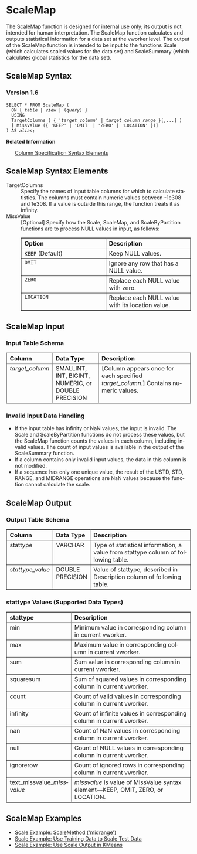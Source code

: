 <html><head></head><body><div class="nested0" aria-labelledby="ariaid-title1" topicindex="1" topicid="fna1507827820130" id="fna1507827820130"><h1 class="title topictitle1" id="ariaid-title1">ScaleMap</h1><div class="body conbody"><div class="section" id="fna1507827820130__section_N1000E_N1000C_N10001">
<p class="p">The ScaleMap function is designed for internal use only; its output is not intended for human interpretation. The ScaleMap function calculates and outputs statistical information for a data set at the vworker level. The output of the ScaleMap function is intended to be input to the functions Scale (which calculates scaled values for the data set) and ScaleSummary (which calculates global statistics for the data set).</p></div></div><div class="topic reference nested1" aria-labelledby="ariaid-title2" topicindex="2" topicid="nzp1507827828139" xml:lang="en-us" lang="en-us" id="nzp1507827828139">
<h2 class="title topictitle2" id="ariaid-title2">ScaleMap Syntax</h2><div class="body refbody"><div class="section" id="nzp1507827828139__section_N1000E_N1000C_N10001">
<h3 class="title sectiontitle">Version <span>1.6</span></h3><pre class="pre codeblock" xml:space="preserve"><code>SELECT * FROM ScaleMap (
  <span>ON { <var class="keyword varname">table</var> | <var class="keyword varname">view</var> | (<var class="keyword varname">query</var>) }</span>
  USING
  TargetColumns ( { '<var class="keyword varname">target_column</var>' | <var class="keyword varname">target_column_range</var> }[,...] )
  [ MissValue ({ 'KEEP' | 'OMIT' | 'ZERO' | 'LOCATION' })]
) AS <var class="keyword varname">alias</var>;</code></pre></div></div><div class="related-links"><div class="linklistheader"><p></p><b>Related Information</b></div>
<ul class="linklist linklist relinfo"><div class="linklistmember"><a href="ndv1557782188375.md">Column Specification Syntax Elements</a></div></ul></div></div><div class="topic reference nested1" aria-labelledby="ariaid-title3" topicindex="3" topicid="nwg1507827832154" xml:lang="en-us" lang="en-us" id="nwg1507827832154">
<h2 class="title topictitle2" id="ariaid-title3">ScaleMap Syntax Elements</h2><div class="body refbody"><div class="section" id="nwg1507827832154__section_N10011_N1000E_N10001"><dl class="dl parml"><dt class="dt pt dlterm">TargetColumns</dt><dd class="dd pd">Specify the names of input table columns for which to calculate statistics. The columns must contain numeric values between -1e308 and 1e308. If a value is outside this range, the function treats it as infinity.</dd><dt class="dt pt dlterm">MissValue</dt><dd class="dd pd">[Optional] Specify how the Scale, ScaleMap, and ScaleByPartition functions are to process NULL values in input, as follows:
<div class="tablenoborder"><table cellpadding="4" cellspacing="0" summary="" id="nwg1507827832154__table_s3l_mv2_gdb" class="table" frame="border" border="1" rules="all"><div class="caption"></div><colgroup span="1"><col style="width:50%" span="1"></col><col style="width:50%" span="1"></col></colgroup><thead class="thead" style="text-align:left;"><tr class="row"><th class="entry cellrowborder" style="vertical-align:top;" id="d385649e127" rowspan="1" colspan="1">Option</th><th class="entry cellrowborder" style="vertical-align:top;" id="d385649e129" rowspan="1" colspan="1">Description</th></tr></thead><tbody class="tbody"><tr class="row"><td class="entry cellrowborder" style="vertical-align:top;" headers="d385649e127" rowspan="1" colspan="1"><code class="ph codeph">KEEP</code> (Default)</td><td class="entry cellrowborder" style="vertical-align:top;" headers="d385649e129" rowspan="1" colspan="1">Keep NULL values.</td></tr><tr class="row"><td class="entry cellrowborder" style="vertical-align:top;" headers="d385649e127" rowspan="1" colspan="1"><code class="ph codeph">OMIT</code></td><td class="entry cellrowborder" style="vertical-align:top;" headers="d385649e129" rowspan="1" colspan="1">Ignore any row that has a NULL value.</td></tr><tr class="row"><td class="entry cellrowborder" style="vertical-align:top;" headers="d385649e127" rowspan="1" colspan="1"><code class="ph codeph">ZERO</code></td><td class="entry cellrowborder" style="vertical-align:top;" headers="d385649e129" rowspan="1" colspan="1">Replace each NULL value with zero.</td></tr><tr class="row"><td class="entry cellrowborder" style="vertical-align:top;" headers="d385649e127" rowspan="1" colspan="1"><code class="ph codeph">LOCATION</code></td><td class="entry cellrowborder" style="vertical-align:top;" headers="d385649e129" rowspan="1" colspan="1">Replace each NULL value with its location value.</td></tr></tbody></table></div></dd></dl></div></div></div><div class="topic reference nested1" aria-labelledby="ariaid-title4" topicindex="4" topicid="zsy1507827835796" xml:lang="en-us" lang="en-us" id="zsy1507827835796">
<h2 class="title topictitle2" id="ariaid-title4">ScaleMap Input</h2><div class="body refbody"><div class="section" id="zsy1507827835796__section_ppz_dcf_bcb">
<h3 class="title sectiontitle">Input Table Schema</h3><div class="tablenoborder"><table cellpadding="4" cellspacing="0" summary="" id="zsy1507827835796__table_N1000E_N1000C_N10001" class="table" frame="border" border="1" rules="all"><div class="caption"></div><colgroup span="1"><col style="width:25%" span="1"></col><col style="width:25%" span="1"></col><col style="width:50%" span="1"></col></colgroup><thead class="thead" style="text-align:left;"><tr class="row"><th class="entry nocellnorowborder" style="vertical-align:top;" id="d385649e178" rowspan="1" colspan="1">Column</th><th class="entry nocellnorowborder" style="vertical-align:top;" id="d385649e180" rowspan="1" colspan="1">Data Type</th><th class="entry cell-norowborder" style="vertical-align:top;" id="d385649e182" rowspan="1" colspan="1">Description</th></tr></thead><tbody class="tbody"><tr class="row"><td class="entry row-nocellborder" style="vertical-align:top;" headers="d385649e178" rowspan="1" colspan="1"><var class="keyword varname">target_column</var></td><td class="entry row-nocellborder" style="vertical-align:top;" headers="d385649e180" rowspan="1" colspan="1">SMALLINT, INT, BIGINT, NUMERIC, or DOUBLE PRECISION</td><td class="entry cellrowborder" style="vertical-align:top;" headers="d385649e182" rowspan="1" colspan="1">[Column appears once for each specified <var class="keyword varname">target_column</var>.] Contains numeric values.</td></tr></tbody></table></div></div><div class="section" id="zsy1507827835796__section_lfn_2cf_bcb">
<h3 class="title sectiontitle">Invalid Input Data Handling</h3>
<ul class="ul" id="zsy1507827835796__ul_kpz_fcf_bcb">
<li class="li">If the input table has infinity or NaN values, the input is invalid. The Scale and ScaleByPartition functions do not process these values, but the ScaleMap function counts the values in each column, including invalid values. The count of input values is available in the output of the ScaleSummary function.</li>
<li class="li">If a column contains only invalid input values, the data in this column is not modified.</li>
<li class="li">If a sequence has only one unique value, the result of the USTD, STD, RANGE, and MIDRANGE operations are NaN values because the function cannot calculate the scale.</li></ul></div></div></div><div class="topic reference nested1" aria-labelledby="ariaid-title5" topicindex="5" topicid="npl1507827847321" xml:lang="en-us" lang="en-us" id="npl1507827847321">
<h2 class="title topictitle2" id="ariaid-title5">ScaleMap Output</h2><div class="body refbody"><div class="section" id="npl1507827847321__section_k2y_jms_ycb">
<h3 class="title sectiontitle">Output Table Schema</h3><div class="tablenoborder"><table cellpadding="4" cellspacing="0" summary="" id="npl1507827847321__table_N1000E_N1000C_N10001" class="table" frame="border" border="1" rules="all"><div class="caption"></div><colgroup span="1"><col style="width:23.076923076923077%" span="1"></col><col style="width:15.384615384615385%" span="1"></col><col style="width:61.53846153846154%" span="1"></col></colgroup><thead class="thead" style="text-align:left;"><tr class="row"><th class="entry nocellnorowborder" style="vertical-align:top;" id="d385649e226" rowspan="1" colspan="1">Column</th><th class="entry nocellnorowborder" style="vertical-align:top;" id="d385649e228" rowspan="1" colspan="1">Data Type</th><th class="entry cell-norowborder" style="vertical-align:top;" id="d385649e230" rowspan="1" colspan="1">Description</th></tr></thead><tbody class="tbody"><tr class="row"><td class="entry nocellnorowborder" style="vertical-align:top;" headers="d385649e226" rowspan="1" colspan="1">stattype</td><td class="entry nocellnorowborder" style="vertical-align:top;" headers="d385649e228" rowspan="1" colspan="1">VARCHAR</td><td class="entry cell-norowborder" style="vertical-align:top;" headers="d385649e230" rowspan="1" colspan="1">Type of statistical information, a value from stattype column of following table.</td></tr><tr class="row"><td class="entry row-nocellborder" style="vertical-align:top;" headers="d385649e226" rowspan="1" colspan="1"><var class="keyword varname">stattype_value</var></td><td class="entry row-nocellborder" style="vertical-align:top;" headers="d385649e228" rowspan="1" colspan="1">DOUBLE PRECISION</td><td class="entry cellrowborder" style="vertical-align:top;" headers="d385649e230" rowspan="1" colspan="1">Value of stattype, described in Description column of following table.</td></tr></tbody></table></div></div><div class="section" id="npl1507827847321__section_plh_kms_ycb">
<h3 class="title sectiontitle">stattype Values (Supported Data Types)</h3><div class="tablenoborder"><table cellpadding="4" cellspacing="0" summary="" id="npl1507827847321__table_N10057_N1000C_N10001" class="table" frame="border" border="1" rules="all"><div class="caption"></div><colgroup span="1"><col style="width:16.666666666666664%" span="1"></col><col style="width:83.33333333333334%" span="1"></col></colgroup><thead class="thead" style="text-align:left;"><tr class="row"><th class="entry nocellnorowborder" style="vertical-align:top;" id="d385649e257" rowspan="1" colspan="1">stattype</th><th class="entry cell-norowborder" style="vertical-align:top;" id="d385649e259" rowspan="1" colspan="1">Description</th></tr></thead><tbody class="tbody"><tr class="row"><td class="entry nocellnorowborder" style="vertical-align:top;" headers="d385649e257" rowspan="1" colspan="1">min</td><td class="entry cell-norowborder" style="vertical-align:top;" headers="d385649e259" rowspan="1" colspan="1">Minimum value in corresponding column in current vworker.</td></tr><tr class="row"><td class="entry nocellnorowborder" style="vertical-align:top;" headers="d385649e257" rowspan="1" colspan="1">max</td><td class="entry cell-norowborder" style="vertical-align:top;" headers="d385649e259" rowspan="1" colspan="1">Maximum value in corresponding column in current vworker.</td></tr><tr class="row"><td class="entry nocellnorowborder" style="vertical-align:top;" headers="d385649e257" rowspan="1" colspan="1">sum</td><td class="entry cell-norowborder" style="vertical-align:top;" headers="d385649e259" rowspan="1" colspan="1">Sum value in corresponding column in current vworker.</td></tr><tr class="row"><td class="entry nocellnorowborder" style="vertical-align:top;" headers="d385649e257" rowspan="1" colspan="1">squaresum</td><td class="entry cell-norowborder" style="vertical-align:top;" headers="d385649e259" rowspan="1" colspan="1">Sum of squared values in corresponding column in current vworker.</td></tr><tr class="row"><td class="entry nocellnorowborder" style="vertical-align:top;" headers="d385649e257" rowspan="1" colspan="1">count</td><td class="entry cell-norowborder" style="vertical-align:top;" headers="d385649e259" rowspan="1" colspan="1">Count of valid values in corresponding column in current vworker.</td></tr><tr class="row"><td class="entry nocellnorowborder" style="vertical-align:top;" headers="d385649e257" rowspan="1" colspan="1">infinity</td><td class="entry cell-norowborder" style="vertical-align:top;" headers="d385649e259" rowspan="1" colspan="1">Count of infinite values in corresponding column in current vworker.</td></tr><tr class="row"><td class="entry nocellnorowborder" style="vertical-align:top;" headers="d385649e257" rowspan="1" colspan="1">nan</td><td class="entry cell-norowborder" style="vertical-align:top;" headers="d385649e259" rowspan="1" colspan="1">Count of NaN values in corresponding column in current vworker.</td></tr><tr class="row"><td class="entry nocellnorowborder" style="vertical-align:top;" headers="d385649e257" rowspan="1" colspan="1">null</td><td class="entry cell-norowborder" style="vertical-align:top;" headers="d385649e259" rowspan="1" colspan="1">Count of NULL values in corresponding column in current vworker.</td></tr><tr class="row"><td class="entry nocellnorowborder" style="vertical-align:top;" headers="d385649e257" rowspan="1" colspan="1">ignorerow</td><td class="entry cell-norowborder" style="vertical-align:top;" headers="d385649e259" rowspan="1" colspan="1">Count of ignored rows in corresponding column in current vworker.</td></tr><tr class="row"><td class="entry row-nocellborder" style="vertical-align:top;" headers="d385649e257" rowspan="1" colspan="1">text_missvalue_<var class="keyword varname">missvalue</var></td><td class="entry cellrowborder" style="vertical-align:top;" headers="d385649e259" rowspan="1" colspan="1"><var class="keyword varname">missvalue</var> is value of MissValue syntax element—KEEP, OMIT, ZERO, or LOCATION.</td></tr></tbody></table></div></div></div></div><div class="topic reference nested1" aria-labelledby="ariaid-title6" topicindex="6" topicid="ozk1527089228983" xml:lang="en-us" lang="en-us" id="ozk1527089228983">
<h2 class="title topictitle2" id="ariaid-title6">ScaleMap Examples</h2><div class="body refbody"><div class="section" id="ozk1527089228983__section_N10011_N1000E_N10001">
<ul class="ul" id="ozk1527089228983__ul_py3_jh4_xdb">
<li class="li"><a href="hal1558454832381.md#vgd1507825836871">Scale Example: ScaleMethod ('midrange')</a></li>
<li class="li"><a href="hal1558454832381.md#zgm1507825887728">Scale Example: Use Training Data to Scale Test Data</a></li>
<li class="li"><a href="hal1558454832381.md#rqs1507825946446">Scale Example: Use Scale Output in KMeans</a></li></ul></div></div></div></div></body></html>
